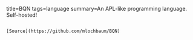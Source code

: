 title=BQN
tags=language
summary=An APL-like programming language. Self-hosted!
~~~~~~

[Source](https://github.com/mlochbaum/BQN)

